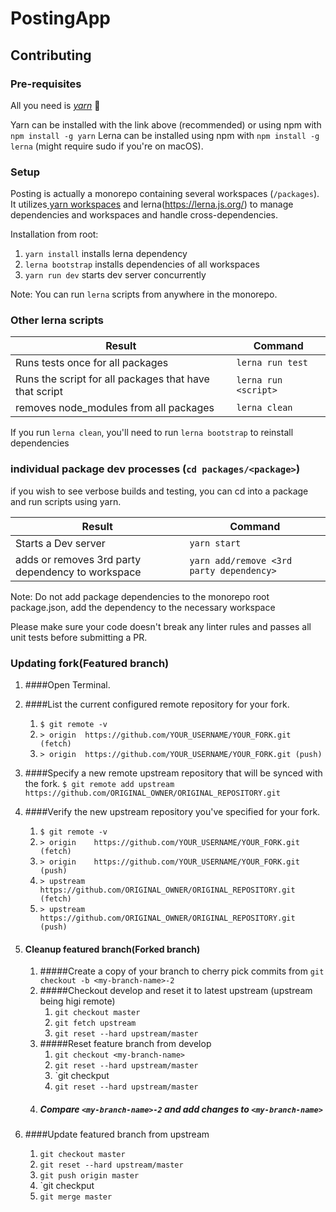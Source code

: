 # PostingApp

## Contributing

### Pre-requisites

All you need is [_yarn_](https://yarnpkg.com/en/docs/install) 💙

Yarn can be installed with the link above (recommended) or using npm with `npm install -g yarn`
Lerna can be installed using npm with `npm install -g lerna`
(might require sudo if you're on macOS).

### Setup

Posting is actually a monorepo containing several workspaces (`/packages`). It utilizes[ yarn workspaces](https://yarnpkg.com/lang/en/docs/workspaces/) and lerna(https://lerna.js.org/) to manage dependencies and workspaces and handle cross-dependencies.

Installation from root:

1. `yarn install` installs lerna dependency
2. `lerna bootstrap` installs dependencies of all workspaces
3. `yarn run dev` starts dev server concurrently

Note: You can run `lerna` scripts from anywhere in the monorepo.

### Other lerna scripts

| Result                                                 | Command              |
| ------------------------------------------------------ | -------------------- |
| Runs tests once for all packages                       | `lerna run test`     |
| Runs the script for all packages that have that script | `lerna run <script>` |
| removes node_modules from all packages                 | `lerna clean`        |

If you run `lerna clean`, you'll need to run `lerna bootstrap` to reinstall dependencies

### individual package dev processes (`cd packages/<package>`)

if you wish to see verbose builds and testing, you can cd into a package and run scripts using yarn.

| Result                                            | Command                                                                                                             |
| ------------------------------------------------- | ------------------------------------------------------------------------------------------------------------------- |
| Starts a Dev server                               | `yarn start`                                                                             |                                                                                        |
| adds or removes 3rd party dependency to workspace | `yarn add/remove <3rd party dependency>`                                                                            |

Note: Do not add package dependencies to the monorepo root package.json, add the dependency to the necessary workspace

Please make sure your code doesn't break any linter rules and passes all unit tests before submitting a PR.

### Updating fork(Featured branch)

1. ####Open Terminal.
2. ####List the current configured remote repository for your fork.
    1. `$ git remote -v`
    2. `> origin  https://github.com/YOUR_USERNAME/YOUR_FORK.git (fetch)`
    3. `> origin  https://github.com/YOUR_USERNAME/YOUR_FORK.git (push)`
3. ####Specify a new remote upstream repository that will be synced with the fork.
    `$ git remote add upstream https://github.com/ORIGINAL_OWNER/ORIGINAL_REPOSITORY.git`
4. ####Verify the new upstream repository you've specified for your fork.
    1. `$ git remote -v`
    2. `> origin    https://github.com/YOUR_USERNAME/YOUR_FORK.git (fetch)`
    3. `> origin    https://github.com/YOUR_USERNAME/YOUR_FORK.git (push)`
    4. `> upstream  https://github.com/ORIGINAL_OWNER/ORIGINAL_REPOSITORY.git (fetch)`
    5. `> upstream  https://github.com/ORIGINAL_OWNER/ORIGINAL_REPOSITORY.git (push)`
    
5. #### Cleanup featured branch(Forked branch)
    1. #####Create a copy of your branch to cherry pick commits from
        `git checkout -b <my-branch-name>-2`
    2. #####Checkout develop and reset it to latest upstream (upstream being higi remote)
        1. `git checkout master`
        2. `git fetch upstream`
        3. `git reset --hard upstream/master`
    3. #####Reset feature branch from develop
        1. `git checkout <my-branch-name>`
        2. `git reset --hard upstream/master`
        3. `git checkput <my-branch-name>
        4. `git reset --hard upstream/master`
    4. ##### Compare `<my-branch-name>-2` and add changes to `<my-branch-name>`
    
6. ####Update featured branch from upstream
    1. `git checkout master`
    2. `git reset --hard upstream/master`
    3. `git push origin master`
    4. `git checkput <my-branch-name>
    5. `git merge master`
